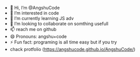 - 👋 Hi, I’m @AngshuCode
- 👀 I’m interested in code
- 🌱 I’m currently learning JS adv
- 💞️ I’m looking to collaborate on somthing usefull
- 📫 reach me on github
- 😄 Pronouns: angshu+code
- ⚡ Fun fact: programing is all time easy but if you try
- chack protfolio (https://angshucode.github.io/AngshuCode/)
<!---
AngshuCode/AngshuCode is a ✨ special ✨ repository because its `README.md` (this file) appears on your GitHub profile.
You can click the Preview link to take a look at your changes.
--->
